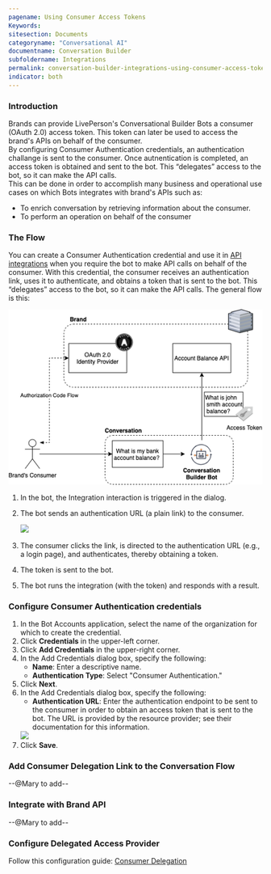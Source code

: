 ```yaml
---
pagename: Using Consumer Access Tokens
Keywords:
sitesection: Documents
categoryname: "Conversational AI"
documentname: Conversation Builder
subfoldername: Integrations
permalink: conversation-builder-integrations-using-consumer-access-tokens.html
indicator: both
---
```


### Introduction

Brands can provide LivePerson's Conversational Builder Bots a consumer (OAuth 2.0) access token. This token can later be used to access the brand's APIs on behalf of the consumer.  
By configuring Consumer Authentication credentials, an authentication challange is sent to the consumer. Once autnentication is completed, an access token is obtained and sent to the bot. This “delegates” access to the bot, so it can make the API calls.  
This can be done in order to accomplish many business and operational use cases on which Bots integrates with brand's APIs such as:
* To enrich conversation by retrieving information about the consumer.
* To perform an operation on behalf of the consumer

### The Flow

You can create a Consumer Authentication credential and use it in [API integrations](conversation-builder-integrations-api-integrations.html) when you require the bot to make API calls on behalf of the consumer. With this credential, the consumer receives an authentication link, uses it to authenticate, and obtains a token that is sent to the bot. This “delegates” access to the bot, so it can make the API calls. The general flow is this:

   <img class="fancyimage" style="width:700px" src="img/ConvoBuilder/delegation_flow.png">

1. In the bot, the Integration interaction is triggered in the dialog.
2. The bot sends an authentication URL (a plain link) to the consumer.

    <img class="fancyimage" style="width:500px" src="img/ConvoBuilder/creds_consumer_auth_2.png">

3. The consumer clicks the link, is directed to the authentication URL (e.g., a login page), and authenticates, thereby obtaining a token.
4. The token is sent to the bot.
5. The bot runs the integration (with the token) and responds with a result.

### Configure Consumer Authentication credentials

1. In the Bot Accounts application, select the name of the organization for which to create the credential.
2. Click **Credentials** in the upper-left corner.
3. Click **Add Credentials** in the upper-right corner.
4. In the Add Credentials dialog box, specify the following:
    * **Name**: Enter a descriptive name.
    * **Authentication Type**: Select "Consumer Authentication."
5. Click **Next**.
6. In the Add Credentials dialog box, specify the following:
    * **Authentication URL**: Enter the authentication endpoint to be sent to the consumer in order to obtain an access token that is sent to the bot. The URL is provided by the resource provider; see their documentation for this information.
    <img class="fancyimage" style="width:700px" src="img/ConvoBuilder/creds_consumer_auth_1.png">
7. Click **Save**.

### Add Consumer Delegation Link to the Conversation Flow
--@Mary to add--

### Integrate with Brand API
--@Mary to add--

### Configure Delegated Access Provider
Follow this configuration guide: [Consumer Delegation](consumer-delegation-configuration.html)
